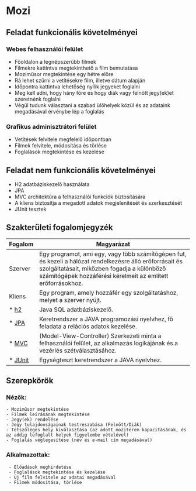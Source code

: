 # Mozi

## Feladat funkcionális követelményei

### Webes felhasználói felület
- Főoldalon a legnépszerűbb filmek
- Filmekre kattintva megtekinthető a film bemutatása
- Moziműsor megtekintése egy hétre előre
- Rá lehet szűrni a vetítésekre film, illetve dátum alapján
- Időpontra kattintva lehetőség nyílik jegyeket foglalni
- Meg kell adni, hogy hány főre és hogy diák vagy felnőtt jegy(ek)et szeretnénk foglalni
- Végül tudunk választani a szabad ülőhelyek közül és az adataink megadásával érvénybe lép a foglalás 

### Grafikus adminisztrátori felület
- Vetítések felvitele megfelelő időpontban
- Filmek felvitele, módosítása és törlése
- Foglalások megtekintése és kezelése

## Feladat nem funkcionális követelményei

- H2 adatbáziskezelő használata
- JPA
- MVC architektúra a felhasználói funkciók biztosítására
- A kliens biztosítja a megadott adatok megjelenítését és szerkesztését
- JUnit tesztek

## Szakterületi fogalomjegyzék
| Fogalom | Magyarázat |
| ------ | ------ |
| Szerver | Egy programot, ami egy, vagy több számítógépen fut, és kezeli a hálózat rendelkezésre álló erőforrásait és szolgáltatásait, miközben fogadja a különböző számítógépek hozzáférési kérelmeit az említett erőforrásokhoz. |
| Kliens | Egy program, amely hozzáfér egy szolgáltatáshoz, melyet a szerver nyújt.|
| * [h2] | Java SQL adatbáziskezelő. |
| * [JPA] | Keretrendszer a JAVA programozási nyelvhez, fő feladata a relációs adatok kezelése. |
| * [MVC] | (Model-View-Controller) Szerkezeti minta a felhasználói felület, az alkalmazás logikájának és a vezérlés szétválasztásához. |
| * [JUnit] | Egységteszt keretrendszer a JAVA nyelvhez. |
## Szerepkörök
### Nézők:
	- Moziműsor megtekintése
	- Filmek leírásának megtekintése
	- Jegy(ek) rendelése
	- Jegy tulajdonságainak testreszabása (Felnőtt/Diák)
	- Tetszőleges hely kiválasztása (az adott moziterem kapacitásának, és az addig lefoglalt helyek figyelembe vételével)
	- Foglalás véglegesítése (név és e-mail cím megadásával)
### Alkalmazottak:
	 - Előadások meghirdetése
	 - Foglalások megtekintése és kezelése
	 - Új film felvitele az adatai megadásával
	 - Filmek módosítása, törlése
	 
   [h2]: <http://www.h2database.com/html/main.html>
   [JPA]: <https://www.tutorialspoint.com/jpa/>
   [MVC]: <http://web.progtanulo.hu/web-programozas-alapismeretek/3-szerver-oldali-mukodes/310-tervezesi-mintak/3103-mvc>
   [JUnit]: <https://junit.org/junit4/>
	
 
